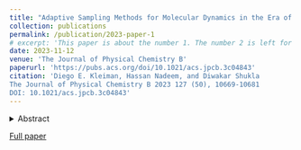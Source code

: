 ```yaml
---
title: "Adaptive Sampling Methods for Molecular Dynamics in the Era of Machine Learning"
collection: publications
permalink: /publication/2023-paper-1
# excerpt: 'This paper is about the number 1. The number 2 is left for future work.'
date: 2023-11-12
venue: 'The Journal of Physical Chemistry B'
paperurl: 'https://pubs.acs.org/doi/10.1021/acs.jpcb.3c04843'
citation: 'Diego E. Kleiman, Hassan Nadeem, and Diwakar Shukla
The Journal of Physical Chemistry B 2023 127 (50), 10669-10681
DOI: 10.1021/acs.jpcb.3c04843'
---
```

<details>
    <summary> Abstract </summary>
Molecular dynamics (MD) simulations are fundamental computational tools for the study of proteins and their free energy landscapes. However, sampling protein conformational changes through MD simulations is challenging due to the relatively long time scales of these processes. Many enhanced sampling approaches have emerged to tackle this problem, including biased sampling and path-sampling methods. In this Perspective, we focus on adaptive sampling algorithms. These techniques differ from other approaches because the thermodynamic ensemble is preserved and the sampling is enhanced solely by restarting MD trajectories at particularly chosen seeds rather than introducing biasing forces. We begin our treatment with an overview of theoretically transparent methods, where we discuss principles and guidelines for adaptive sampling. Then, we present a brief summary of select methods that have been applied to realistic systems in the past. Finally, we discuss recent advances in adaptive sampling methodology powered by deep learning techniques, as well as their shortcomings.
</details>

[Full paper]([https://pubs.acs.org/doi/10.1021/acs.jpcb.3c04843)
